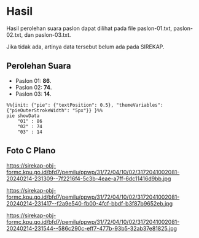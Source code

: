 # Hasil

Hasil perolehan suara paslon dapat dilihat pada file paslon-01.txt, paslon-02.txt, dan paslon-03.txt.

Jika tidak ada, artinya data tersebut belum ada pada SIREKAP.

## Perolehan Suara

 * Paslon 01: **86**.
 * Paslon 02: **74**.
 * Paslon 03: **14**.

```mermaid
%%{init: {"pie": {"textPosition": 0.5}, "themeVariables": {"pieOuterStrokeWidth": "5px"}} }%%
pie showData
    "01" : 86
    "02" : 74
    "03" : 14
```
## Foto C Plano

https://sirekap-obj-formc.kpu.go.id/bfd7/pemilu/ppwp/31/72/04/10/02/3172041002081-20240214-231309--7f2216f4-5c3b-4eae-a7ff-6dc11416d9bb.jpg

https://sirekap-obj-formc.kpu.go.id/bfd7/pemilu/ppwp/31/72/04/10/02/3172041002081-20240214-231417--f2a9e540-fb00-4fcf-bbdf-b3f87b9652eb.jpg

https://sirekap-obj-formc.kpu.go.id/bfd7/pemilu/ppwp/31/72/04/10/02/3172041002081-20240214-231544--586c290c-eff7-477b-93b5-32ab37e81825.jpg
